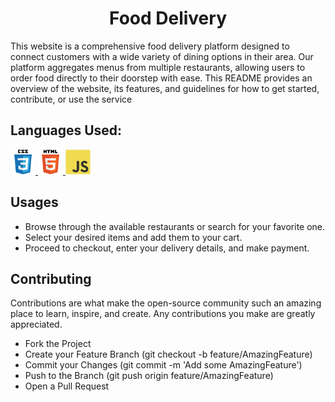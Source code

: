 <h1 align="center">Food Delivery</h1>
 This website is a comprehensive food delivery platform designed to connect customers with a wide variety of dining options in their area. Our platform aggregates menus from multiple restaurants, allowing users to order food directly to their doorstep with ease. This README provides an overview of the website, its features, and guidelines for how to get started, contribute, or use the service

## Languages Used:
<p align="left"> <a href="https://www.w3schools.com/css/" target="_blank" rel="noreferrer"> <img src="https://raw.githubusercontent.com/devicons/devicon/master/icons/css3/css3-original-wordmark.svg" alt="css3" width="40" height="40"/> </a> <a href="https://www.w3.org/html/" target="_blank" rel="noreferrer"> <img src="https://raw.githubusercontent.com/devicons/devicon/master/icons/html5/html5-original-wordmark.svg" alt="html5" width="40" height="40"/> </a> <a href="https://developer.mozilla.org/en-US/docs/Web/JavaScript" target="_blank" rel="noreferrer"> <img src="https://raw.githubusercontent.com/devicons/devicon/master/icons/javascript/javascript-original.svg" alt="javascript" width="40" height="40"/> </a> </p>

## Usages

 - Browse through the available restaurants or search for your favorite one.
 - Select your desired items and add them to your cart.
 - Proceed to checkout, enter your delivery details, and make payment.

## Contributing
Contributions are what make the open-source community such an amazing place to learn, inspire, and create. Any contributions you make are greatly appreciated.

 - Fork the Project
 - Create your Feature Branch (git checkout -b feature/AmazingFeature)
 - Commit your Changes (git commit -m 'Add some AmazingFeature')
 - Push to the Branch (git push origin feature/AmazingFeature)
 - Open a Pull Request
